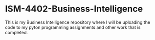 # ISM-4402-Business-Intelligence
This is my Business Intelligence repository where I will be uploading the code to my pyton programming assignments and other work that is completed. 
